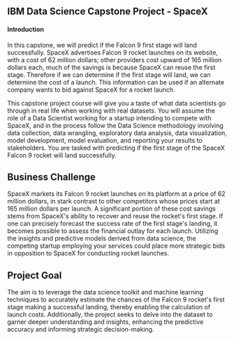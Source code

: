 ## IBM Data Science Capstone Project - SpaceX
#### Introduction
In this capstone, we will predict if the Falcon 9 first stage will land successfully. SpaceX advertises Falcon 9 rocket launches on its website, with a cost of 62 million dollars; other providers cost upward of 165 million dollars each, much of the savings is because SpaceX can reuse the first stage. Therefore if we can determine if the first stage will land, we can determine the cost of a launch. This information can be used if an alternate company wants to bid against SpaceX for a rocket launch.

This capstone project course will give you a taste of what data scientists go through in real life when working with real datasets. You will assume the role of a Data Scientist working for a startup intending to compete with SpaceX, and in the process follow the Data Science methodology involving data collection, data wrangling, exploratory data analysis, data visualization, model development, model evaluation, and reporting your results to stakeholders. You are tasked with predicting if the first stage of the SpaceX Falcon 9 rocket will land successfully.

## Business Challenge
SpaceX markets its Falcon 9 rocket launches on its platform at a price of 62 million dollars, in stark contrast to other competitors whose prices start at 165 million dollars per launch. A significant portion of these cost savings stems from SpaceX's ability to recover and reuse the rocket's first stage. If one can precisely forecast the success rate of the first stage's landing, it becomes possible to assess the financial outlay for each launch. Utilizing the insights and predictive models derived from data science, the competing startup employing your services could place more strategic bids in opposition to SpaceX for conducting rocket launches.

## Project Goal
The aim is to leverage the data science toolkit and machine learning techniques to accurately estimate the chances of the Falcon 9 rocket's first stage making a successful landing, thereby enabling the calculation of launch costs. Additionally, the project seeks to delve into the dataset to garner deeper understanding and insights, enhancing the predictive accuracy and informing strategic decision-making.

